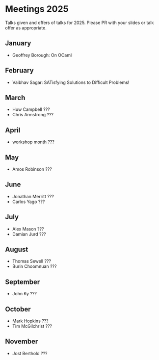 # Meetings 2025

Talks given and offers of talks for 2025. Please PR with your slides or talk offer as appropriate.

## January
- Geoffrey Borough: On OCaml

## February
- Vaibhav Sagar: SATisfying Solutions to Difficult Problems!

## March
 - Huw Campbell ???
 - Chris Armstrong ???
   
## April
 - workshop month ???

## May
 - Amos Robinson ???

## June
 - Jonathan Merritt ???
 - Carlos Yago ???

## July
 - Alex Mason ???
 - Damian Jurd ???

## August
 - Thomas Sewell ???
 - Burin Choomnuan ???
   
## September
 - John Ky ???

## October
 - Mark Hopkins ???
 - Tim McGilchrist ???

## November
 - Jost Berthold ???

